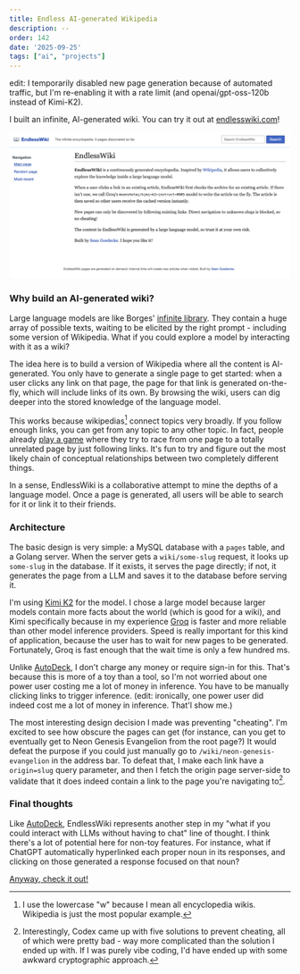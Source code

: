 ```yaml
---
title: Endless AI-generated Wikipedia
description: --
order: 142
date: '2025-09-25'
tags: ["ai", "projects"]
---
```


edit: I temporarily disabled new page generation because of automated traffic, but I'm re-enabling it with a rate limit (and openai/gpt-oss-120b instead of Kimi-K2).

I built an infinite, AI-generated wiki. You can try it out at [endlesswiki.com](https://www.endlesswiki.com/)!

![endlesswiki](endlesswiki.png)

### Why build an AI-generated wiki?

Large language models are like Borges' [infinite library](https://en.wikipedia.org/wiki/The_Library_of_Babel). They contain a huge array of possible texts, waiting to be elicited by the right prompt - including some version of Wikipedia. What if you could explore a model by interacting with it as a wiki?

The idea here is to build a version of Wikipedia where all the content is AI-generated. You only have to generate a single page to get started: when a user clicks any link on that page, the page for that link is generated on-the-fly, which will include links of its own. By browsing the wiki, users can dig deeper into the stored knowledge of the language model.

This works because wikipedias[^1] connect topics very broadly. If you follow enough links, you can get from any topic to any other topic. In fact, people already [play a game](https://en.wikipedia.org/wiki/Wikipedia:Wiki_Game) where they try to race from one page to a totally unrelated page by just following links. It's fun to try and figure out the most likely chain of conceptual relationships between two completely different things.

In a sense, EndlessWiki is a collaborative attempt to mine the depths of a language model. Once a page is generated, all users will be able to search for it or link it to their friends.

### Architecture

The basic design is very simple: a MySQL database with a `pages` table, and a Golang server. When the server gets a `wiki/some-slug` request, it looks up `some-slug` in the database. If it exists, it serves the page directly; if not, it generates the page from a LLM and saves it to the database before serving it.

I'm using [Kimi K2](https://www.kimi.com/en/) for the model. I chose a large model because larger models contain more facts about the world (which is good for a wiki), and Kimi specifically because in my experience [Groq](https://groq.com/) is faster and more reliable than other model inference providers. Speed is really important for this kind of application, because the user has to wait for new pages to be generated. Fortunately, Groq is fast enough that the wait time is only a few hundred ms.

Unlike [AutoDeck](/autodeck), I don't charge any money or require sign-in for this. That's because this is more of a toy than a tool, so I'm not worried about one power user costing me a lot of money in inference. You have to be manually clicking links to trigger inference. (edit: ironically, one power user did indeed cost me a lot of money in inference. That'l show me.)

The most interesting design decision I made was preventing "cheating". I'm excited to see how obscure the pages can get (for instance, can you get to eventually get to Neon Genesis Evangelion from the root page?) It would defeat the purpose if you could just manually go to `/wiki/neon-genesis-evangelion` in the address bar. To defeat that, I make each link have a `origin=slug` query parameter, and then I fetch the origin page server-side to validate that it does indeed contain a link to the page you're navigating to[^2].

### Final thoughts

Like [AutoDeck](/autodeck), EndlessWiki represents another step in my "what if you could interact with LLMs without having to chat" line of thought. I think there's a lot of potential here for non-toy features. For instance, what if ChatGPT automatically hyperlinked each proper noun in its responses, and clicking on those generated a response focused on that noun?

[Anyway, check it out!](https://www.endlesswiki.com/)



[^1]: I use the lowercase "w" because I mean all encyclopedia wikis. Wikipedia is just the most popular example.

[^2]: Interestingly, Codex came up with five solutions to prevent cheating, all of which were pretty bad - way more complicated than the solution I ended up with. If I was purely vibe coding, I'd have ended up with some awkward cryptographic approach.